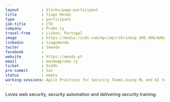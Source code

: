 ```yaml
---
layout          : blocks/page-participant
title           : Tiago Mendo
type            : participant
job-title       : CTO
company         : Probe.ly
travel-from     : Lisbon, Portugal
image           : https://media.licdn.com/mpr/mpr/shrinknp_400_400/AAEAAQAAAAAAAAWrAAAAJGQxMmFmZjJkLWE2OTgtNDNhNy05Mzg2LTNkZTZkMTQ5MmViZQ.jpg
linkedin        : tiagomendo
twiter          : tmendo
facebook        :
website         : https://mendo.pt
email           : mendo@probe.ly
ticket          : 5x24h
pre-summit      : Sun
status          : empty
working-sessions: Agile Practices for Security Teams,Using ML and AI to detect Attacks,Application Security Guide for CISO,Cyber Insurance,GDPR and DPO AppSec implications,Creating AppSec Teams,Teaching Attacker perspective to Developers,Node Security Round Table,Securing GitHub Integrations,Securing Legacy Applications,Security Guidance and Feedback in IDE,Writing Security Tests,IAM for REST APIs,Juice Shop,NodeGoat,O-Saft,Testing Guide v5,Webgoat,ZAP,AppSec Review and Pentest Playbook,A10 - Underprotected APIs,A7 - Insufficient Attack Protection,Data behind Owasp Top 10 2017,Implications of Owasp Top 10 2017,Top 10 Selection Criteria,What Should be Added to the Top 10
---
```

Loves web security, security automation and delivering security training.
